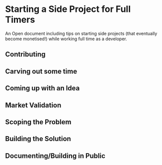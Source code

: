 # Starting a Side Project for Full Timers
An Open document including tips on starting side projects (that eventually become monetised!) while working full time as a developer.

## Contributing

## Carving out some time

## Coming up with an Idea

## Market Validation

## Scoping the Problem

## Building the Solution

## Documenting/Building in Public
